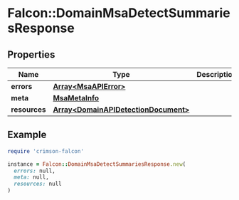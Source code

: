 # Falcon::DomainMsaDetectSummariesResponse

## Properties

| Name | Type | Description | Notes |
| ---- | ---- | ----------- | ----- |
| **errors** | [**Array&lt;MsaAPIError&gt;**](MsaAPIError.md) |  |  |
| **meta** | [**MsaMetaInfo**](MsaMetaInfo.md) |  |  |
| **resources** | [**Array&lt;DomainAPIDetectionDocument&gt;**](DomainAPIDetectionDocument.md) |  |  |

## Example

```ruby
require 'crimson-falcon'

instance = Falcon::DomainMsaDetectSummariesResponse.new(
  errors: null,
  meta: null,
  resources: null
)
```

